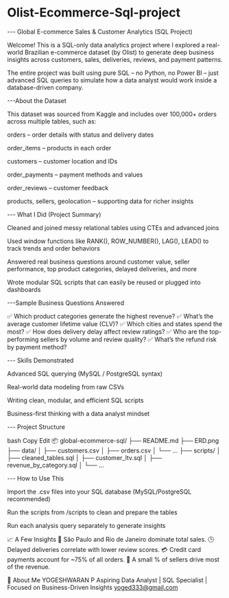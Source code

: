 # Olist-Ecommerce-Sql-project

--- Global E-commerce Sales & Customer Analytics (SQL Project)

Welcome! This is a SQL-only data analytics project where I explored a real-world Brazilian e-commerce dataset (by Olist) to generate deep business insights across customers, sales, deliveries, reviews, and payment patterns.

The entire project was built using pure SQL – no Python, no Power BI – just advanced SQL queries to simulate how a data analyst would work inside a database-driven company.

---About the Dataset

This dataset was sourced from Kaggle and includes over 100,000+ orders across multiple tables, such as:

orders – order details with status and delivery dates

order_items – products in each order

customers – customer location and IDs

order_payments – payment methods and values

order_reviews – customer feedback

products, sellers, geolocation – supporting data for richer insights

--- What I Did (Project Summary)

Cleaned and joined messy relational tables using CTEs and advanced joins

Used window functions like RANK(), ROW_NUMBER(), LAG(), LEAD() to track trends and order behaviors

Answered real business questions around customer value, seller performance, top product categories, delayed deliveries, and more

Wrote modular SQL scripts that can easily be reused or plugged into dashboards

---Sample Business Questions Answered

✅ Which product categories generate the highest revenue?
✅ What’s the average customer lifetime value (CLV)?
✅ Which cities and states spend the most?
✅ How does delivery delay affect review ratings?
✅ Who are the top-performing sellers by volume and review quality?
✅ What’s the refund risk by payment method?

--- Skills Demonstrated

Advanced SQL querying (MySQL / PostgreSQL syntax)

Real-world data modeling from raw CSVs

Writing clean, modular, and efficient SQL scripts

Business-first thinking with a data analyst mindset

--- Project Structure

bash
Copy
Edit
📦 global-ecommerce-sql/
├── README.md
├── ERD.png
├── data/
│   ├── customers.csv
│   ├── orders.csv
│   └── ...
├── scripts/
│   ├── cleaned_tables.sql
│   ├── customer_ltv.sql
│   ├── revenue_by_category.sql
│   └── ...

--- How to Use This

Import the .csv files into your SQL database (MySQL/PostgreSQL recommended)

Run the scripts from /scripts to clean and prepare the tables

Run each analysis query separately to generate insights

📈 A Few Insights
📍 São Paulo and Rio de Janeiro dominate total sales.
🕒 Delayed deliveries correlate with lower review scores.
💳 Credit card payments account for ~75% of all orders.
🎯 A small % of sellers drive most of the revenue.

👋 About Me
YOGESHWARAN P
Aspiring Data Analyst | SQL Specialist | Focused on Business-Driven Insights
yoged333@gmail.com
